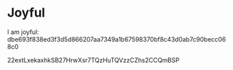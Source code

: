 # Joyful

I am joyful: dbe693f838ed3f3d5d866207aa7349a1b67598370bf8c43d0ab7c90becc068c0


22extLxekaxhkSB27HrwXsr7TQzHuTQVzzCZhs2CCQmBSP